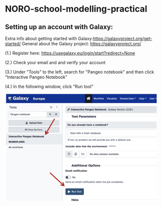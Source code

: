 # NORO-school-modelling-practical

## Setting up an account with Galaxy: 
Extra info about getting started with Galaxy:https://galaxyproject.org/get-started/
General about the Galaxy project: https://galaxyproject.org/

(1.) Register here: https://usegalaxy.eu/login/start?redirect=None 

(2.) Check your email and and verify your account

(3.) Under "Tools" to the left, search for "Pangeo notebook" and then click "Interactive Pangeo Notebook"

(4.) In the following window, click "Run tool"



<img src="./imgs/fi1.png" 
     align="left" 
     width="500" />
